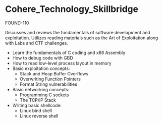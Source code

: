 # Cohere_Technology_Skillbridge

FOUND-110 

Discusses and reviews the fundamentals of software development and exploitation. Utilizes reading materials such as the Art of Exploitation along with Labs and CTF challenges. 

- Learn the fundamentals of C coding and x86 Assembly
- How to debug code with GBD
- How to read low-level process layout in memory
- Basic exploitation concepts:
  * Stack and Heap Buffer Overflows
  * Overwriting Function Pointers
  * Format String vulnerabilities 
- Basic networking concepts:
  * Programming C sockets
  * The TCP/IP Stack
- Writing basic shellcode:
  * Linux bind shell
  * Linux reverse shell


